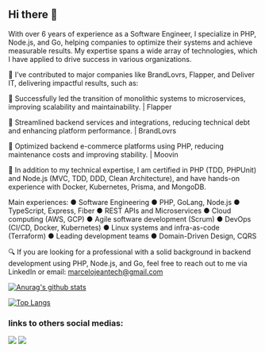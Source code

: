 ## Hi there 👋

With over 6 years of experience as a Software Engineer, I specialize in PHP, Node.js, and Go, helping companies to optimize their systems and achieve measurable results. My expertise spans a wide array of technologies, which I have applied to drive success in various organizations.

🚀 I’ve contributed to major companies like BrandLovrs, Flapper, and Deliver IT, delivering impactful results, such as:

🌟 Successfully led the transition of monolithic systems to microservices, improving scalability and maintainability. | Flapper

🌟 Streamlined backend services and integrations, reducing technical debt and enhancing platform performance. | BrandLovrs

🌟 Optimized backend e-commerce platforms using PHP, reducing maintenance costs and improving stability. | Moovin

💪 In addition to my technical expertise, I am certified in PHP (TDD, PHPUnit) and Node.js (MVC, TDD, DDD, Clean Architecture), and have hands-on experience with Docker, Kubernetes, Prisma, and MongoDB.

Main experiences: ● Software Engineering ● PHP, GoLang, Node.js ● TypeScript, Express, Fiber ● REST APIs and Microservices ● Cloud computing (AWS, GCP) ● Agile software development (Scrum) ● DevOps (CI/CD, Docker, Kubernetes) ● Linux systems and infra-as-code (Terraform) ● Leading development teams ● Domain-Driven Design, CQRS

🔍 If you are looking for a professional with a solid background in backend development using PHP, Node.js, and Go, feel free to reach out to me via LinkedIn or email: marcelojeantech@gmail.com

[![Anurag's github stats](https://github-readme-stats.vercel.app/api?username=marcelojeantech&show_icons=true&theme=algolia)](https://github.com/anuraghazra/github-readme-stats)

[![Top Langs](https://github-readme-stats.vercel.app/api/top-langs/?username=marcelojeantech&layout=compact&theme=algolia)](https://github.com/anuraghazra/github-readme-stats)

### links to others social medias:

[<img src="https://img.shields.io/badge/LinkedIn-0077B5?style=for-the-badge&logo=linkedin&logoColor=white" />](https://www.linkedin.com/in/marcelojeantech/)
[<img src="https://img.shields.io/badge/Instagram-E4405F?style=for-the-badge&logo=instagram&logoColor=white" />](https://www.instagram.com/mmarcelojean/)
